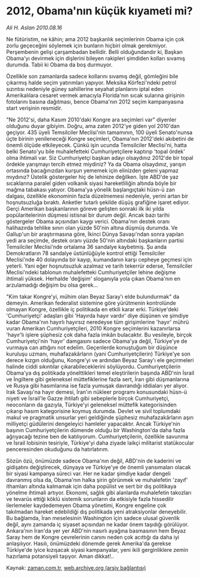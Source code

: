 # 2012, Obama'nın küçük kıyameti mi?

*Ali H. Aslan 2010.08.16*

<td class="columnist-detail">
<p>Ne fütüristim, ne kâhin; ama 2012 başkanlık seçimlerinin Obama için çok zorlu geçeceğini söylemek için bunların hiçbiri olmak gerekmiyor. Perşembenin gelişi çarşambadan bellidir. Belli olduğundandır ki, Başkan Obama'yı devirmek için dişlerini bileyen rakipleri şimdiden kolları sıvamış durumda. Tabii ki Obama da boş durmuyor.</p>
<p>
<div id="haberMetinDiv">
<p>Özellikle son zamanlarda sadece kollarını sıvamış değil, gömleğini bile çıkarmış halde seçim yatırımları yapıyor. Meksika Körfezi'ndeki petrol sızıntısı nedeniyle güney sahillerine seyahat planlarını iptal eden Amerikalılara cesaret vermek amacıyla Florida'nın sıcak sularına girişinin fotolarını basına dağıtması, bence Obama'nın 2012 seçim kampanyasına start verişinin resmidir.
<p>"Ne 2012'si, daha Kasım 2010'daki Kongre ara seçimleri var" diyenler olduğunu duyar gibiyim. Doğru, ama zaten 2012'ye giden yol 2010'dan geçiyor. 435 üyeli Temsilciler Meclisi'nin tamamının, 100 üyeli Senato'nunsa üçte birinin yenileneceği Kongre seçimleri, Obama'nın 2012'deki akıbetini de önemli ölçüde etkileyecek. Çünkü işin ucunda Temsilciler Meclisi'ni, hatta belki Senato'yu bile muhalefetteki Cumhuriyetçilere kaptırıp 'topal ördek' olma ihtimali var. Siz Cumhuriyetçi başkan adayı olsaydınız 2012'de bir topal ördekle yarışmayı tercih etmez miydiniz? Ya da Obama olsaydınız, yarışın ortasında bacağınızdan kurşun yememek için elinizden geleni yapmaz mıydınız? Üstelik göstergeler hiç de lehinize değilken. İşte ABD'de yaz sıcaklarına paralel giden volkanik siyasi hareketliliğin altında böyle bir mağma tabakası yatıyor. Obama'ya yönelik başlangıçtaki hüsn-ü zan dalgası, özellikle ekonominin fazla düzelmemesi nedeniyle, yerini artan bir hoşnutsuzluğa bıraktı. Anketler tutarlı şekilde düşüş grafiğine işaret ediyor. Gerçi Amerikan başkanlarının göreve gelişten sonraki ilk iki yılda popülaritelerinin düşmesi istisnai bir durum değil. Ancak bazı tarihi göstergeler Obama açısından kaygı verici. Obama'nın destek oranı halihazırda tehlike sınırı olan yüzde 50'nin altına düşmüş durumda. Ve Gallup'un bir araştırmasına göre, İkinci Dünya Savaşı'ndan sonra yapılan yedi ara seçimde, destek oranı yüzde 50'nin altındaki başkanların partisi Temsilciler Meclisi'nde ortalama 36 sandalye kaybetmiş. Şu anda Demokratların 78 sandalye üstünlüğüyle kontrol ettiği Temsilciler Meclisi'nde 40 dolayında bir kayıp, kumandanın karşı cepheye geçmesi için yeterli. Yani eğer hoşnutsuzluk azalmaz ve tarih tekerrür ederse, Temsilciler Meclisi'ndeki tablonun muhalefetteki Cumhuriyetçiler lehine değişme ihtimali yüksek. Herhalde 'değişim' sloganıyla yola çıkan Obama'nın en arzulamadığı değişim bu olsa gerek...
<p>"Kim takar Kongre'yi, mühim olan Beyaz Saray'ı elde bulundurmak" da demeyin. Amerikan federalist sistemine göre yürütmenin kontrolünde olmayan Kongre, özellikle iç politikada en etkili karar erki. Türkiye'deki 'Cumhuriyetçi' adaşları gibi 'Hayırda hayır vardır' diye düşünen ve şimdiye kadar Obama'nın hayırlı hayırsız neredeyse tüm girişimlerine 'hayır' mührü vuran Amerikan Cumhuriyetçileri, 2010 Kongre seçimlerini kazanırlarsa 'hayır'lı işlere şüphesiz çok daha fazla imkân bulacaktır. Bu vesileyle, birçok Cumhuriyetçi'nin 'hayır' damgasını sadece Obama'ya değil, Türkiye'ye de vurmaya can attığını not edelim. Geçenlerde konuştuğum bir düşünce kuruluşu uzmanı, muhafazakârların (yani Cumhuriyetçilerin) Türkiye'ye son derece kızgın olduğunu, Kongre'yi ve ardından Beyaz Saray'ı ele geçirmeleri halinde ciddi sıkıntılar çıkarabileceklerini söylüyordu. Cumhuriyetçilerin Obama'ya dış politikada yönelttikleri temel eleştirilerin başında ABD'nin İsrail ve İngiltere gibi geleneksel müttefiklerine fazla sert, İran gibi düşmanlarına ve Rusya gibi hasımlarına ise fazla yumuşak davrandığı iddiaları yer alıyor. Irak Savaşı'na hayır demesi, İran'ın nükleer programı konusundaki hüsn-ü niyeti ve İsrail'le Gazze ihtilafı gibi sebeplerle birçok Cumhuriyetçi, neoconların da gazıyla, Türkiye'yi geleneksel müttefik kategorisinden çıkarıp hasım kategorisine koymuş durumda. Devlet ve sivil toplumdaki makul ve pragmatik unsurlar yeri geldiğinde şüphesiz muhafazakârların aşırı milliyetçi güdülerini dengeleyici hamleler yapacaktır. Ancak Türkiye'nin başının Cumhuriyetçilerin dümende olduğu bir Washington'da daha fazla ağrıyacağı tezine ben de katılıyorum. Cumhuriyetçilerin, özellikle savunma ve İsrail lobisinin tesiriyle, Türkiye'yi daha ziyade laikçi militarist statükocular penceresinden okuduğunu da hatırlatırım.
<p>Sözün özü, önümüzde sadece Obama'nın değil, ABD'nin de kaderini ve gidişatını değiştirecek, dünyaya ve Türkiye'ye de önemli yansımaları olacak bir siyasi kampanya süreci var. Her ne kadar şimdiye kadar dengeli davranmış olsa da, Obama'nın halka şirin görünmek ve muhalefetin 'zayıf' ithamları altında kalmamak için daha popülist ve sert bir dış politikaya yönelme ihtimali artıyor. Ekonomi, sağlık gibi alanlarda muhalefetin takozları ve tevarüs ettiği köklü sistemik sorunların da etkisiyle fazla hissedilir ilerlemeler kaydedemeyen Obama yönetimi, Kongre engeline çok takılmadan hareket edebildiği dış politikada yeni atraksiyonlar deneyebilir. Bu bağlamda, İran meselesinin Washington için sadece ulusal güvenlik değil, aynı zamanda iç siyaset açısından ne kadar önem taşıdığı görülüyor. Ankara'nın İran'da yer yer ABD'nin nasırlı ayağına basmasının hem Beyaz Saray hem de Kongre çevrelerinin canını neden çok acıttığı da daha iyi anlaşılıyor. Hasılı, önümüzdeki dönemde gerek Amerika'da gerekse Türkiye'de iyice kızışacak siyasi kampanyalar, yeni ikili gerginliklere zemin hazırlama potansiyeli taşıyor. Aman dikkat!..</p></p></p></p></div>
</p>
<a href="http://web.archive.org/web/20101223215605/mailto:a.aslan@zaman.com.tr">
</a></td>

Kaynak: [zaman.com.tr](http://zaman.com.tr/yazar.do?yazino=1016324), [web.archive.org (arşiv bağlantısı)](http://web.archive.org/web/20101223215605/http://zaman.com.tr/yazar.do?yazino=1016324)

